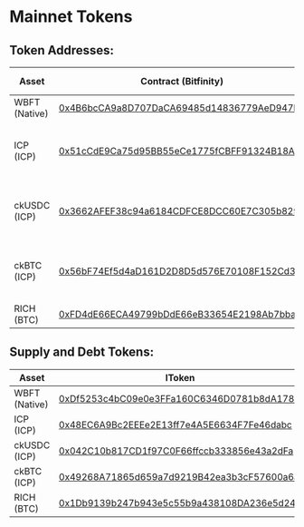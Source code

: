 # Mainnet Tokens

## Token Addresses:

| Asset         | Contract (Bitfinity)                                                                                                                                   | Canister (ICP)                                                                                             |
| ------------- | ------------------------------------------------------------------------------------------------------------------------------------------------------ | ---------------------------------------------------------------------------------------------------------- |
| WBFT (Native) | [0x4B6bcCA9a8D707DaCA69485d14836779AeD947E5](https://explorer.mainnet.bitfinity.network/token/0x4B6bcCA9a8D707DaCA69485d14836779AeD947E5?tab=contract) | -                                                                                                          |
| ICP (ICP)     | [0x51cCdE9Ca75d95BB55eCe1775fCBFF91324B18A6](https://explorer.mainnet.bitfinity.network/token/0x51cCdE9Ca75d95BB55eCe1775fCBFF91324B18A6)              | [ryjl3-tyaaa-aaaaa-aaaba-cai](https://dashboard.internetcomputer.org/canister/ryjl3-tyaaa-aaaaa-aaaba-cai) |
| ckUSDC (ICP)  | [0x3662AFEF38c94a6184CDFCE8DCC60E7C305b8299](https://explorer.mainnet.bitfinity.network/token/0x3662AFEF38c94a6184CDFCE8DCC60E7C305b8299)              | [xevnm-gaaaa-aaaar-qafnq-cai](https://dashboard.internetcomputer.org/canister/xevnm-gaaaa-aaaar-qafnq-cai) |
| ckBTC (ICP)   | [0x56bF74Ef5d4aD161D2D8D5d576E70108F152Cd35](https://explorer.mainnet.bitfinity.network/address/0x56bF74Ef5d4aD161D2D8D5d576E70108F152Cd35)            | [mxzaz-hqaaa-aaaar-qaada-cai](https://dashboard.internetcomputer.org/canister/mxzaz-hqaaa-aaaar-qaada-cai) |
| RICH (BTC)    | [0xFD4dE66ECA49799bDdE66eB33654E2198Ab7bba4](https://explorer.mainnet.bitfinity.network/token/0xFD4dE66ECA49799bDdE66eB33654E2198Ab7bba4)              | -                                                                                                          |

## Supply and Debt Tokens:

| Asset         | lToken                                                                                                                                              | VariableDebtToken                                                                                                                           |
| ------------- | --------------------------------------------------------------------------------------------------------------------------------------------------- | ------------------------------------------------------------------------------------------------------------------------------------------- |
| WBFT (Native) | [0xDf5253c4bC09e0e3FFa160C6346D0781b8dA1789](https://explorer.mainnet.bitfinity.network/address/0xDf5253c4bC09e0e3FFa160C6346D0781b8dA1789)         | [0x6F48a420e9BD59E70A2a020432d6cfeDace6947C](https://explorer.mainnet.bitfinity.network/address/0x6F48a420e9BD59E70A2a020432d6cfeDace6947C) |
| ICP (ICP)     | [0x48EC6A9Bc2EEEe2E13ff7e4A5E6634F7Fe46dabc](https://explorer.mainnet.bitfinity.network/address/0x48EC6A9Bc2EEEe2E13ff7e4A5E6634F7Fe46dabc)         | [0x889f41FFc38C46559EBC9937Ba69EFAA8f4DaBD6](https://explorer.mainnet.bitfinity.network/address/0x889f41FFc38C46559EBC9937Ba69EFAA8f4DaBD6) |
| ckUSDC (ICP)  | [0x042C10b817CD1f97C0F66ffccb333856e43a2dFa](https://explorer.mainnet.bitfinity.network/address/0x042C10b817CD1f97C0F66ffccb333856e43a2dFa?tab=txs) | [0xe140df9AB7840E3B3B605438a3f1ad5Ba09D35A5](https://explorer.mainnet.bitfinity.network/address/0xe140df9AB7840E3B3B605438a3f1ad5Ba09D35A5) |
| ckBTC (ICP)   | [0x49268A71865d659a7d9219B42ea3b3cF57600a6a](https://explorer.mainnet.bitfinity.network/address/0x49268A71865d659a7d9219B42ea3b3cF57600a6a)         | [0x440eEedbeCB4474A9C3964570B6Bf0C2d5E96d65](https://explorer.mainnet.bitfinity.network/address/0x440eEedbeCB4474A9C3964570B6Bf0C2d5E96d65) |
| RICH (BTC)    | [0x1Db9139b247b943e5c55b9a438108DA236e5d244](https://explorer.mainnet.bitfinity.network/address/0x1Db9139b247b943e5c55b9a438108DA236e5d244)         | [0x16eFa43F5D2a7Fe4e1a87ff4dD7449B61E22A24b](https://explorer.mainnet.bitfinity.network/address/0x16eFa43F5D2a7Fe4e1a87ff4dD7449B61E22A24b) |
